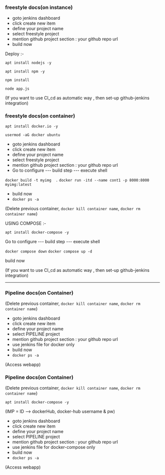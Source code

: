 ### freestyle docs(on instance)

  - goto jenkins dashboard
  - click create new item
  - define your project name
  - select freestyle project
  - mention github project section : your github repo url
  - build now


Deploy :-

`apt install nodejs -y`

`apt install npm -y`

`npm install`

`node app.js`

(If you want to use CI_cd as automatic way , then set-up github-jenkins integration)

### freestyle docs(on container)

`apt install docker.io -y`

`usermod -aG docker ubuntu`

  - goto jenkins dashboard
  - click create new item
  - define your project name
  - select freestyle project
  - mention github project section : your github repo url
  - Go to configure --- build step --- execute shell

`docker build -t myimg  .`
`docker run -itd --name cont1 -p 8000:8000 myimg:latest`

  - build now
  - `docker ps -a`

(Delete previous container, `docker kill container name`, `docker rm container name`)

USING COMPOSE :-

`apt install docker-compose -y`

Go to configure --- build step --- execute shell

`docker compose down`
`docker compose up -d`

build now

(If you want to use CI_cd as automatic way , then set-up github-jenkins integration)

-----



### Pipeline docs(on Container)

(Delete previous container, `docker kill container name`, `docker rm container name`)

  - goto jenkins dashboard
  - click create new item
  - define your project name
  - select PIPELINE project
  - mention github project section : your github repo url
  - use jenkins file for docker only
  - build now
  - `docker ps -a`

(Access webapp)


### Pipeline docs(on Container)

(Delete previous container, `docker kill container name`, `docker rm container name`)

`apt install docker-compose -y`

(IMP = ID --> dockerHub, docker-hub username & pw)

  - goto jenkins dashboard
  - click create new item
  - define your project name
  - select PIPELINE project
  - mention github project section : your github repo url
  - use jenkins file for docker-compose only
  - build now
  - `docker ps -a`

(Access webapp)
